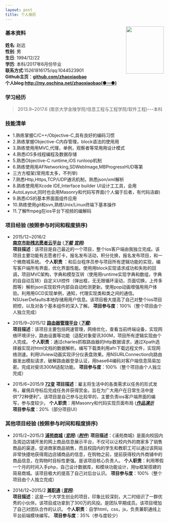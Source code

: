 ```yaml
---
layout: post
title: 个人简历
---                          
```

<img src="https://avatars1.githubusercontent.com/u/8780716?v=3&s=460" align ="right" style="width:120px;height:150px;"/>               

### 基本资料                              
**姓名**: 赵远               
**性别**: 男               
**生日**: 1994/12/22               
**学历**: 本科/2017年6月份毕业            
**联系方式**:15261816175/qq:1044523901            
**Github主页**：<strong><a href="https://github.com/zhaoxiaobao" target="_blank">github.com/zhaoxiaobao</a></strong>                    
**个人blog**:<strong><a href="http://my.oschina.net/zhaoxiaobao" target="_blank">http://my.oschina.net/zhaoxiaobao(●—●)</a></strong>

### 学习经历     

>2013.9~2017.6 (南京大学金陵学院/信息工程与工程学院/软件工程)---本科     

### 技能清单       
- 1.熟练掌握C/C++/Objective-C,具有良好的编码习惯
- 2.熟练掌握Objective-C内存管理，block语法的使⽤用
- 3.熟练使⽤用MVC,代理，单例，观察者等常⽤用设计模式
- 4.熟悉iOS多线程编程及数据存储
- 5.熟悉Objective-C runtime,iOS runloop机制
- 6.熟练使⽤用AFNetworking,SDWebImage,MBProgressHUD等第
- 三⽅方框架(常用库太多，不列举)
- 7.熟悉Http,Https,TCP/UDP通讯机制，熟悉json/xml解析
- 8.熟练使⽤用Xcode IDE,Interface builder UI设计⼯工具，会用
- AutoLayout,同时也会用Masonry和代码写界面(个人偏于后者，有代码洁癖)
- 9.熟悉iOS的基本界⾯面组件应⽤
- 10.熟练使用git和svn,熟练Unix/Linux终端下基本操作  
- 11.了解ffmpeg在ios平台下视频的编解码       

### 项目经验       (按照参与时间和程度排序)  

-  2015/12~2016/2  
[**南京市助残志愿者云平台**](/njzc/app-njzc.html)  ([***下载***](https://itunes.apple.com/us/app/nan-jing-zhu-can-yun-ping-tai/id1079831240?l=zh&ls=1&mt=8)  [***官网***](http://www.njzebei.com:8082/Skin/mainpage/index.html#))    
**项目描述**：该项目是自己最近的一个项目，整个ios客户端由我独立完成。该项目主要功能有志愿者打卡，报名发布活动，积分兑换，报名发布项目，和一个微商城系统。
**个人职责**
：和后台程序员参与项目所有逻辑功能的实现，编写客户端所有界面，优化界面性能。使⽤用block实现请求成功和失败的回调，项目MVC架构，字典和模型互转（使⽤用runtime实现字典和数组，字典的⾃自动互转）自定义UI控件（弹出框，⽆无限循环滚动，页面切换，上传多图等）解析json实现软件内部⾃自动检测更新。使⽤pop动画增强⽤用户体验。利⽤用GCD实现单例，通知，代理实现类和类之间的通信。NSUserDefaults本地存储⽤用户信息。该项目极大提高了自己对整个ios项目把控，以及对各个基本组件的深入了解。
**项目参与度**：100%（整个项目由个人独立完成）

-  2015/9~2015/12
[**路由器管理平台**](https://github.com/zhaoxiaobao/luyou-ios)  ([***下载***](https://itunes.apple.com/us/app/lu-you-guan-li/id1061866839?l=zh&ls=1&mt=8))  
**项目描述**：该项目主要包括网速管理，网络优化，查看当前终端设备，实现网络环境评分，路由设置等功能（适配对象斐讯300M，项目所有逻辑实现由个人完成。
**个人职责**：通过charles抓取路由器的http数据请求，通过Xpath选择器实现对html文档的数据解析。编写下载类利用afn下载远程文件，实现网络测速。利用UIview动画实现评分仪表盘效果。用NSURLConnection向路由器发出模拟请求，破解路由器登录认证，用base64编码对客户端信息简易加密。完成对斐讯300M适配功能。
**项目参与度**：100%（整个项目由个人独立完成）

-  2015/6~2015/9
[**72变**]()
**项目描述**：雇主将生活中的各类需求以任务的形式发布，雇佣兵夺标后完成任务并获得赏金。旨在为广大用户在日常生活中提供“72种便利”。该项目是自己参与比较早的，主要负责ios客户端界面的编写，参与度较少。
**个人职责**：用Masonry和代码实现页面布局 ([***作品演示***]()  
**项目参与度**：20%（部分项目UI）

### 其他项目经验       (按照参与时间和程度排序)  

-  2015/2~2015/3
[**浦苑商城**](/njzc/app-lygl.html)  ([***官网***](http://puyshop.cn/))  ([***附件***](http://puyshop.cn/)) 
**项目描述**：《浦苑商城》是面向校园内及周边店铺开发的网上商品信息展示平台，不仅可以让校内外的商家多了销售商品的渠道，促进商家商品销售，而且校园内的学生和教职工可以通过该网站非常快捷地获得周边店铺商品的信息，在购物之前，提前获得校内外商铺中的商品信息，在购物时目标性更强。是该项目核心负责人。
**个人职责**：利用寒假一个月的时间入手php，自己设计数据库，和模块功能设计，用tp框架搭建的简易商城。该项目极大的提高了自己对后台认识。
**项目参与度**：100%（整个项目由个人独立完成）

-  2014/12~2015/2
[**兼职通**](/njzc/app-lygl.html)  ([***官网***](http://baike.baidu.com/link?url=bgz7fUyWxZ8hwWFyz7EYBdxWP_CYwl8ckKegFGAN0XO1K7jU-ACq9AlTYXhdVq9p3nYsXNUqrbsma0tgF_9YQq))  
**项目描述**：这是一个大学生创业的项目，印象比较深刻，大二时结识了一群优秀的小伙伴。该项目成功拿到了300万的风投。是团队早期成员。该项目增加了自己对团队合作的认识。
**个人职责**：自学html，css，js，负责兼职通线上平台前端模块编写。
**项目参与度**：35%（参与度较少）

